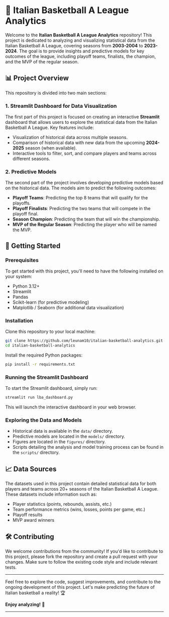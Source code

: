 # 🏀 Italian Basketball A League Analytics

Welcome to the **Italian Basketball A League Analytics** repository! This project is dedicated to analyzing and visualizing statistical data from the Italian Basketball A League, covering seasons from **2003-2004** to **2023-2024**. The goal is to provide insights and predictive models for key outcomes of the league, including playoff teams, finalists, the champion, and the MVP of the regular season.

## 📊 Project Overview

This repository is divided into two main sections:

### 1. Streamlit Dashboard for Data Visualization
The first part of this project is focused on creating an interactive **Streamlit** dashboard that allows users to explore the statistical data from the Italian Basketball A League. Key features include:
- Visualization of historical data across multiple seasons.
- Comparison of historical data with new data from the upcoming **2024-2025** season (when available).
- Interactive tools to filter, sort, and compare players and teams across different seasons.

### 2. Predictive Models
The second part of the project involves developing predictive models based on the historical data. The models aim to predict the following outcomes:
- **Playoff Teams**: Predicting the top 8 teams that will qualify for the playoffs.
- **Playoff Finalists**: Predicting the two teams that will compete in the playoff final.
- **Season Champion**: Predicting the team that will win the championship.
- **MVP of the Regular Season**: Predicting the player who will be named the MVP.

## 🚀 Getting Started

### Prerequisites
To get started with this project, you'll need to have the following installed on your system:
- Python 3.12+
- Streamlit
- Pandas
- Scikit-learn (for predictive modeling)
- Matplotlib / Seaborn (for additional data visualization)

### Installation
Clone this repository to your local machine:

```bash
git clone https://github.com/leunam10/italian-basketball-analytics.git
cd italian-basketball-analytics
```

Install the required Python packages:

```bash
pip install -r requirements.txt
```

### Running the Streamlit Dashboard
To start the Streamlit dashboard, simply run:

```bash
streamlit run lba_dashboard.py
```

This will launch the interactive dashboard in your web browser.

### Exploring the Data and Models
- Historical data is available in the `data/` directory.
- Predictive models are located in the `models/` directory.
- Figures are located in the `figures/` directory.
- Scripts detailing the analysis and model training process can be found in the `scripts/` directory.

## 📈 Data Sources
The datasets used in this project contain detailed statistical data for both players and teams across 20+ seasons of the Italian Basketball A League. These datasets include information such as:
- Player statistics (points, rebounds, assists, etc.)
- Team performance metrics (wins, losses, points per game, etc.)
- Playoff results
- MVP award winners

## 🛠️ Contributing
We welcome contributions from the community! If you'd like to contribute to this project, please fork the repository and create a pull request with your changes. Make sure to follow the existing code style and include relevant tests.

---

Feel free to explore the code, suggest improvements, and contribute to the ongoing development of this project. Let's make predicting the future of Italian basketball a reality! 🏆

**Enjoy analyzing!** 🎉

---
